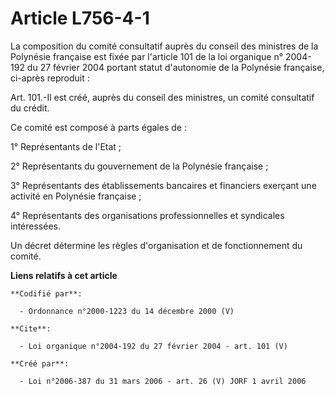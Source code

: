 # Article L756-4-1

La composition du comité consultatif auprès du conseil des ministres de la Polynésie française est fixée par l'article 101 de
la loi organique n° 2004-192 du 27 février 2004 portant statut d'autonomie de la Polynésie française, ci-après reproduit : 

Art. 101.-Il est créé, auprès du conseil des ministres, un comité consultatif du crédit. 

Ce comité est composé à parts égales de : 

1° Représentants de l'Etat ; 

2° Représentants du gouvernement de la Polynésie française ; 

3° Représentants des établissements bancaires et financiers exerçant une activité en Polynésie française ; 

4° Représentants des organisations professionnelles et syndicales intéressées. 

Un décret détermine les règles d'organisation et de fonctionnement du comité.

**Liens relatifs à cet article**

	**Codifié par**:

	  - Ordonnance n°2000-1223 du 14 décembre 2000 (V)

	**Cite**:

	  - Loi organique n°2004-192 du 27 février 2004 - art. 101 (V)

	**Créé par**:

	  - Loi n°2006-387 du 31 mars 2006 - art. 26 (V) JORF 1 avril 2006
